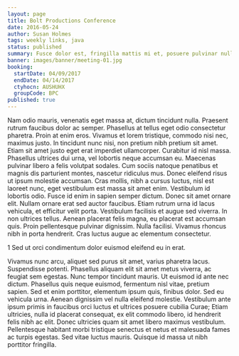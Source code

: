 ```yaml
---
layout: page
title: Bolt Productions Conference
date: 2016-05-24
author: Susan Holmes
tags: weekly links, java
status: published
summary: Fusce dolor est, fringilla mattis mi et, posuere pulvinar nulla.
banner: images/banner/meeting-01.jpg
booking:
  startDate: 04/09/2017
  endDate: 04/14/2017
  ctyhocn: AUSHUHX
  groupCode: BPC
published: true
---
```

Nam odio mauris, venenatis eget massa at, dictum tincidunt nulla. Praesent rutrum faucibus dolor ac semper. Phasellus at tellus eget odio consectetur pharetra. Proin at enim eros. Vivamus et lorem tristique, commodo nisi nec, maximus justo. In tincidunt nunc nisi, non pretium nibh pretium sit amet. Etiam sit amet justo eget erat imperdiet ullamcorper. Curabitur id nisl massa. Phasellus ultrices dui urna, vel lobortis neque accumsan eu. Maecenas pulvinar libero a felis volutpat sodales. Cum sociis natoque penatibus et magnis dis parturient montes, nascetur ridiculus mus.
Donec eleifend risus ut ipsum molestie accumsan. Cras mollis, nibh a cursus luctus, nisl est laoreet nunc, eget vestibulum est massa sit amet enim. Vestibulum id lobortis odio. Fusce id enim in sapien semper dictum. Donec sit amet ornare elit. Nullam ornare erat sed auctor faucibus. Etiam rutrum urna id lacus vehicula, et efficitur velit porta. Vestibulum facilisis et augue sed viverra. In non ultrices tellus. Aenean placerat felis magna, eu placerat est accumsan quis. Proin pellentesque pulvinar dignissim. Nulla facilisi. Vivamus rhoncus nibh in porta hendrerit. Cras luctus augue ac elementum consectetur.

1 Sed ut orci condimentum dolor euismod eleifend eu in erat.

Vivamus nunc arcu, aliquet sed purus sit amet, varius pharetra lacus. Suspendisse potenti. Phasellus aliquam elit sit amet metus viverra, ac feugiat sem egestas. Nunc tempor tincidunt mauris. Ut euismod id ante nec dictum. Phasellus quis neque euismod, fermentum nisl vitae, pretium sapien. Sed et enim porttitor, elementum ipsum quis, finibus dolor. Sed eu vehicula urna. Aenean dignissim vel nulla eleifend molestie. Vestibulum ante ipsum primis in faucibus orci luctus et ultrices posuere cubilia Curae; Etiam ultricies, nulla id placerat consequat, ex elit commodo libero, id hendrerit felis nibh ac elit. Donec ultricies quam sit amet libero maximus vestibulum. Pellentesque habitant morbi tristique senectus et netus et malesuada fames ac turpis egestas. Sed vitae luctus mauris. Quisque id massa ut nibh porttitor fringilla.
